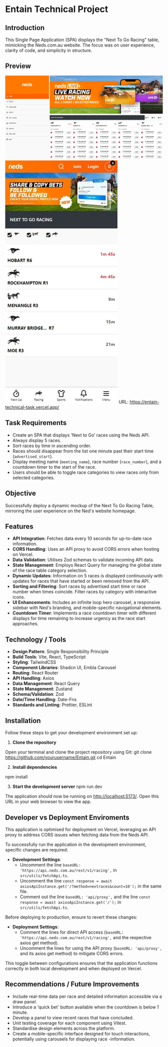 # Entain Technical Project

## **Introduction**

This Single Page Application (SPA) displays the "Next To Go Racing" table, mimicking the Neds.com.au website. The focus was on user experience, clarity of code, and simplicity in structure.

## **Preview**

[![Product Name Screen Shot][application-screenshot]](https://entain-technical-task.vercel.app/)
[![Product Name Screen Shot][applicationMobile-screenshot]](https://entain-technical-task.vercel.app/)
URL: <https://entain-technical-task.vercel.app/>

## **Task Requirements**

-   Create an SPA that displays 'Next to Go’ races using the Neds API.
-   Always display 5 races.
-   Sort races by time in ascending order.
-   Races should disappear from the list one minute past their start time (`advertised_start`).
-   Display meeting name (`meeting_name`), race number (`race_number`), and a countdown timer to the start of the race.
-   Users should be able to toggle race categories to view races only from selected categories.

## **Objective**

Successfully deploy a dynamic mockup of the Next To Go Racing Table, mirroring the user experience on the Ned's website homepage.

## **Features**

-   **API Integration**: Fetches data every 10 seconds for up-to-date race information.
-   **CORS Handling**: Uses an API proxy to avoid CORS errors when hosting on Vercel.
-   **Data Validation**: Utilises Zod schemas to validate incoming API data.
-   **State Management**: Employs React Query for managing the global state of the race table category selection.
-   **Dynamic Updates**: Information on 5 races is displayed continuously with updates for races that have started or been removed from the API.
-   **Sorting and Filtering**: Sort races by advertised start time or race number when times coincide. Filter races by category with interactive icons.
-   **UI Enhancements**: Includes an infinite loop hero carousel, a responsive sidebar with Ned's branding, and mobile-specific navigational elements.
-   **Countdown Timer**: Implements a race countdown timer with different displays for time remaining to increase urgency as the race start approaches.

## **Technology / Tools**

-   **Design Pattern**: Single Responsibility Principle
-   **Build Tools**: Vite, React, TypeScript
-   **Styling**: TailwindCSS
-   **Component Libraries**: Shadcn UI, Embla Carousel
-   **Routing**: React Router
-   **API Handling**: Axios
-   **Data Management**: React Query
-   **State Management**: Zustand
-   **Schema/Validation**: Zod
-   **Date/Time Handling**: Date-Fns
-   **Standards and Linting**: Prettier, ESLint

## **Installation**

Follow these steps to get your development environment set up:

1. **Clone the repository**

Open your terminal and clone the project repository using Git:
git clone <https://github.com/yourusername/Entain.git>
cd Entain

2. **Install dependencies**

npm install

3. **Start the development server**
   npm run dev

The application should now be running on <http://localhost:5173/>. Open this URL in your web browser to view the app.

## **Developer vs Deployment Enviroments**

This application is optimised for deployment on Vercel, leveraging an API proxy to address CORS issues when fetching data from the Neds API.

To successfully run the application in the development environment, specific changes are required:

-   **Development Settings**:
    -   Uncomment the line `baseURL: 'https://api.neds.com.au/rest/v1/racing',` in `src/utils/fetchApi.ts`.
    -   Uncomment the line `const response = await axiosApiInstance.get('/?method=nextraces&count=10');` in the same file.
    -   Comment out the line `baseURL: 'api/proxy',` and the line `const response = await axiosApiInstance.get('/');` in `src/utils/fetchApi.ts`.

Before deploying to production, ensure to revert these changes:

-   **Deployment Settings**:
    -   Comment the lines for direct API access (`baseURL: 'https://api.neds.com.au/rest/v1/racing',` and the respective axios get method).
    -   Uncomment the lines for using the API proxy (`baseURL: 'api/proxy',` and its axios get method) to mitigate CORS errors.

This toggle between configurations ensures that the application functions correctly in both local development and when deployed on Vercel.

## **Recommendations / Future Improvements**

-   Include real-time data per race and detailed information accessible via a draw panel.
-   Introduce a 'quick bet' button available when the countdown is below 1 minute.
-   Develop a panel to view recent races that have concluded.
-   Unit testing coverage for each component using Vitest.
-   Standardise design elements across the platform.
-   Create a mobile-specific interface designed for touch interactions, potentially using carousels for displaying race -information.

<!-- MARKDOWN IMAGES -->

[application-screenshot]: ./public/EntainMediaCard.webp
[applicationMobile-screenshot]: ./public/EntainMediaCardMobile.webp
